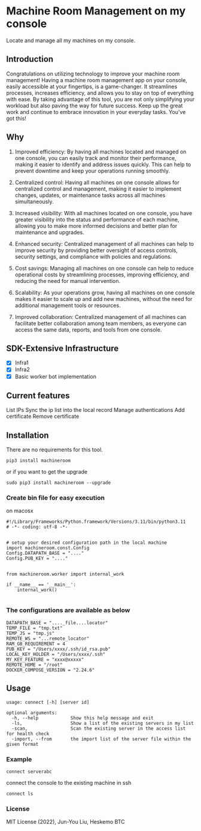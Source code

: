 # Machine Room Management on my console

Locate and manage all my machines on my console.

## Introduction

Congratulations on utilizing technology to improve your machine room management! Having a machine room management app on
your console, easily accessible at your fingertips, is a game-changer. It streamlines processes, increases efficiency,
and allows you to stay on top of everything with ease. By taking advantage of this tool, you are not only simplifying
your workload but also paving the way for future success. Keep up the great work and continue to embrace innovation in
your everyday tasks. You've got this!

## Why

1. Improved efficiency: By having all machines located and managed on one console, you can easily track and monitor
   their performance, making it easier to identify and address issues quickly. This can help to prevent downtime and
   keep your operations running smoothly.

2. Centralized control: Having all machines on one console allows for centralized control and management, making it
   easier to implement changes, updates, or maintenance tasks across all machines simultaneously.

3. Increased visibility: With all machines located on one console, you have greater visibility into the status and
   performance of each machine, allowing you to make more informed decisions and better plan for maintenance and
   upgrades.

4. Enhanced security: Centralized management of all machines can help to improve security by providing better oversight
   of access controls, security settings, and compliance with policies and regulations.

5. Cost savings: Managing all machines on one console can help to reduce operational costs by streamlining processes,
   improving efficiency, and reducing the need for manual intervention.

6. Scalability: As your operations grow, having all machines on one console makes it easier to scale up and add new
   machines, without the need for additional management tools or resources.

7. Improved collaboration: Centralized management of all machines can facilitate better collaboration among team
   members, as everyone can access the same data, reports, and tools from one console.

## SDK-Extensive Infrastructure

- [x] Infra1
- [x] Infra2
- [x] Basic worker bot implementation

## Current features

List IPs
Sync the ip list into the local record
Manage authentications
Add certificate
Remove certificate

## Installation

There are no requirements for this tool.

```
pip3 install machineroom
```

or if you want to get the upgrade

```
sudo pip3 install machineroom --upgrade
```

### Create bin file for easy execution

on macosx

```
#!/Library/Frameworks/Python.framework/Versions/3.11/bin/python3.11
# -*- coding: utf-8 -*-


# setup your desired configuration path in the local machine
import machineroom.const.Config
Config.DATAPATH_BASE = "...."
Config.PUB_KEY = "...."


from machineroom.worker import internal_work

if __name__ == '__main__':
    internal_work()


```

### The configurations are available as below

```
DATAPATH_BASE = "...._file....locator"
TEMP_FILE = "tmp.txt"
TEMP_JS = "tmp.js"
REMOTE_WS = "...remote_locator"
RAM_GB_REQUIREMENT = 4
PUB_KEY = "/Users/xxxx/.ssh/id_rsa.pub"
LOCAL_KEY_HOLDER = "/Users/xxxx/.ssh"
MY_KEY_FEATURE = "xxxx@xxxxx"
REMOTE_HOME = "/root"
DOCKER_COMPOSE_VERSION = "2.24.6"
```

## Usage

```
usage: connect [-h] [server id]

optional arguments:
  -h, --help            Show this help message and exit
  -ls,                  Show a list of the existing servers in my list
  -scan,                Scan the existing server in the access list for health check
  -import, --from       the import list of the server file within the given format
```

### Example

```
connect serverabc
```

connect the console to the existing machine in ssh

```
connect ls
```

### License

MIT License (2022), Jun-You Liu, Heskemo BTC
